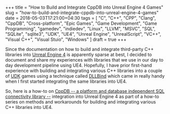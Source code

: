 +++
title = "How to Build and Integrate CppDB into Unreal Engine 4 Games"
slug = "how-to-build-and-integrate-cppdb-into-unreal-engine-4-games"
date = 2018-05-03T17:21:00+04:30
tags = [ "C", "C++", "CPP", "Clang", "CppDB", "Cross-platform", "Epic Games", "Game Development", "Game Programming", "gamedev", "indiedev", "Linux", "LLVM", "MSVC", "SQL", "SQLite", "sqlite3", "UDK", "UE4", "Unreal Engine", "UnrealScript", "VC++", "Visual C++", "Visual Stuio", "Windows" ]
draft = true
+++

Since the documentation on how to build and integrate third-party C++ libraries into [Unreal Engine 4](https://www.unrealengine.com/) is apparently sparse at best, I decided to document and share my experiences with libraries that we use in our day to day development pipeline using UE4. Hopefully, I have prior first-hand experience with building and integrating various C++ libraries into a couple of [UDK](https://www.unrealengine.com/en-US/previous-versions) games using a technique called [DLLBind](https://api.unrealengine.com/udk/Three/DLLBind.html) which came in really handy when I first started integrating the same libraries into UE4.

So, here is a how-to on [CppDB -- a platform and database independent SQL connectivity library --](http://cppcms.com/sql/cppdb/) integration into Unreal Engine 4 as part of a how-to series on methods and workarounds for building and integrating various C++ libraries into UE4.

<!--more-->
